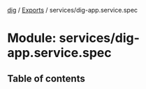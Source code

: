 [dig](../../README.md) / [Exports](../../modules.md) / services/dig-app.service.spec

# Module: services/dig-app.service.spec

## Table of contents
